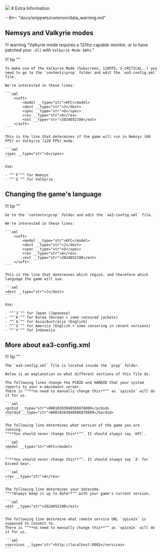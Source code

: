 <img class="header-logo" src="/img/bemani/sdvx/6_exceedgear/logo.png">
# Extra Information

--8<-- "docs/snippets/common/data_warning.md"

## Nemsys and Valkyrie modes

!!! warning "Valkyrie mode requires a 120hz capable monitor, or to have patched your `.dll` with `Valkyrie Mode 60hz`."

!!! tip ""

	To make use of the Valkyrie Mode (Subscreen, 120FPS, S-CRITICAL..) you need to go to the `contents\prop` folder and edit the `ea3-config.xml` file.

    We're interested in these lines:

	```xml
		<soft>
			<model __type="str">KFC</model>
			<dest __type="str">J</dest>
			<spec __type="str">G</spec>
			<rev __type="str">A</rev>
			<ext __type="str">2024052100</ext>
		</soft>
	```

    This is the line that determines if the game will run in Nemsys (60 FPS) or Valkyrie (120 FPS) mode.

    ```xml
    <spec __type="str">G</spec>
    ```

    Use:

    - ^^`F`^^ for Nemsys  
    - ^^`G`^^ for Valkyrie
    
## Changing the game's language

!!! tip ""

    Go to the `contents\prop` folder and edit the `ea3-config.xml` file.

    We're interested in these lines:

	```xml
		<soft>
			<model __type="str">KFC</model>
			<dest __type="str">J</dest>
			<spec __type="str">G</spec>
			<rev __type="str">A</rev>
			<ext __type="str">2024052100</ext>
		</soft>
	```

    This is the line that determines which region, and therefore which language the game will use.

    ```xml
    <dest __type="str">J</dest>
    ```

    Use:

    - ^^`J`^^ for Japan (Japanese)  
    - ^^`K`^^ for Korea (Korean + some censored jackets)  
    - ^^`A`^^ for Asia/Australia (English)  
    - ^^`U`^^ for America (English + some censoring in recent versions)  
    - ^^`Y`^^ for Indonesia

## More about ea3-config.xml

!!! tip ""

    The `ea3-config.xml` file is located inside the `prop` folder. 

    Below is an explanation on what different sections of this file do.

    The following lines change the PCBID and HARDID that your system reports to your e-amusement server.  
    There is ^^**no need to manually change this**^^ as `spice2x` will do it for us.
    
    ```xml
    <pcbid __type="str">00010203040506070809</pcbid>
    <hardid __type="str">00010203040506070809</hardid>
    ```

    The following line determines what version of the game you are running.  
    ^^**You should never change this**^^. It should always say `KFC`.

    ```xml
    <model __type="str">KFC</model>
    ```

    ^^**You should never change this**^^. It should always say `A` for Exceed Gear.

    ```xml
    <rev __type="str">A</rev>
    ```

    The following line determines your datecode.  
    ^^**Always keep it up to date**^^ with your game's current version.

    ```xml
    <ext __type="str">2024052100</ext>
    ```

    The following line determine what remote service URL `spice2x` is supposed to connect to.  
    There is ^^**no need to manually change this**^^ as `spice2x` will do it for us.
    
    ```xml
    <services __type="str">http://localhost:8083</services>
    ```